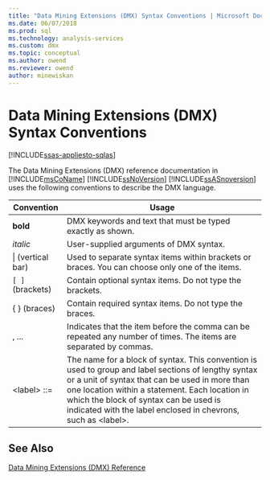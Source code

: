```yaml
---
title: "Data Mining Extensions (DMX) Syntax Conventions | Microsoft Docs"
ms.date: 06/07/2018
ms.prod: sql
ms.technology: analysis-services
ms.custom: dmx
ms.topic: conceptual
ms.author: owend
ms.reviewer: owend
author: minewiskan
---
```

# Data Mining Extensions (DMX) Syntax Conventions
[!INCLUDE[ssas-appliesto-sqlas](../includes/ssas-appliesto-sqlas.md)]

  The Data Mining Extensions (DMX) reference documentation in [!INCLUDE[msCoName](../includes/msconame-md.md)] [!INCLUDE[ssNoVersion](../includes/ssnoversion-md.md)] [!INCLUDE[ssASnoversion](../includes/ssasnoversion-md.md)] uses the following conventions to describe the DMX language.  
  
|Convention|Usage|  
|----------------|-----------|  
|**bold**|DMX keywords and text that must be typed exactly as shown.|  
|*italic*|User-supplied arguments of DMX syntax.|  
|&#124; (vertical bar)|Used to separate syntax items within brackets or braces. You can choose only one of the items.|  
|`[ ]` (brackets)|Contain optional syntax items. Do not type the brackets.|  
|{ } (braces)|Contain required syntax items. Do not type the braces.|  
|, ...|Indicates that the item before the comma can be repeated any number of times. The items are separated by commas.|  
|\<label> ::=|The name for a block of syntax. This convention is used to group and label sections of lengthy syntax or a unit of syntax that can be used in more than one location within a statement. Each location in which the block of syntax can be used is indicated with the label enclosed in chevrons, such as \<label>.|  
  
## See Also  
 [Data Mining Extensions &#40;DMX&#41; Reference](../dmx/data-mining-extensions-dmx-reference.md)  
  
  

